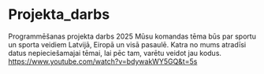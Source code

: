 # Projekta_darbs
Programmēšanas projekta darbs 2025
Mūsu komandas tēma būs par sportu un sporta veidiem Latvijā, Eiropā un visā pasaulē. Katra no mums atradīsi datus nepieciešamajai tēmai, lai pēc tam, varētu veidot jau kodus.
https://www.youtube.com/watch?v=bdywakWY5GQ&t=5s 
